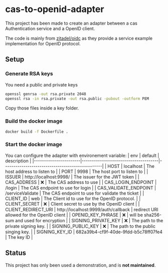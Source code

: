 # cas-to-openid-adapter

This project has been made to create an adapter between a cas Authentication service and a OpenID client.

The code is mainly from [zitadel/oidc](https://github.com/zitadel/oidc/tree/v2.2.3/example/server) as they provide a service example implementation for OpenID protocol.

## Setup

### Generate RSA keys

You need a public and private keys
```sh
openssl genrsa -out rsa.private 2048
openssl rsa -in rsa.private -out rsa.public -pubout -outform PEM
```

Copy those files inside a key folder.

### Build the docker image
```sh
docker build -f Dockerfile .
```

### Start the docker image
You can configure the adapter with environement variable:
| env                   | default                              | description                                     |
|-----------------------|--------------------------------------|-------------------------------------------------|
| HOST                  | localhost                            | The host address to listen to                   |
| PORT                  | 9998                                 | The host port to listen to                      |
| ISSUER                | http://localhost:9998/               | The issuer for the JWT token                    |
| CAS_ADDRESS           | ❌                                    | The CAS address to use                          |
| CAS_LOGIN_ENDPOINT    | /login                               | The CAS endpoint to use for login               |
| CAS_VALIDATE_ENDPOINT | /serviceValidate                     | The CAS endpoint to use for validate the ticket |
| CLIENT_ID             | web                                  | The Client id to use for the OpenID protocol.   |
| CLIENT_SECRET         | ❌                                    | Client secret to use by the OpenID client       |
| CLIENT_REDIRECT_URI   | http://localhost:9999/auth/callback  | redirect URI allowed for the OpenID client      |
| OPENID_KEY_PHRASE     | ❌                                    | will be sha256-sum and used for encryption      |
| SIGNING_PRIVATE_KEY   | ❌                                    | The path to the private signing key.            |
| SIGNING_PUBLIC_KEY    | ❌                                    | The path to the public singing key.             |
| SIGNING_KEY_ID        | 682a39b4-cf9f-40de-9fdd-b5c78ff07fe4 | The key ID                                      |

## Status

This project has only been used a demonstration, and is **not maintained**.